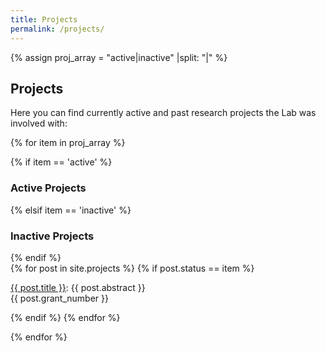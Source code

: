 ```yaml
---
title: Projects
permalink: /projects/
---
```

{% assign proj_array = "active|inactive" |split: "|" %}

## Projects

Here you can find currently active and past research projects the Lab was involved with:

{% for item in proj_array %}
<div class="pos_header">
 {% if item == 'active' %}
<h3>Active Projects</h3>
 {% elsif item == 'inactive' %}
<h3>Inactive Projects</h3>
{% endif %}
</div>

<div class="content list projects">
  {% for post in site.projects %}
     {% if post.status == item %}
     <div class="list-item-projects">
      <p align="justify" class="list-post-title">
            <a href="{{ site.baseurl }}{{ post.url }}">{{ post.title }}</a>: {{ post.abstract }}<br>{{ post.grant_number }}<br>
      </p>
    </div>
    {% endif %}
  {% endfor %}
</div>

{% endfor %}
